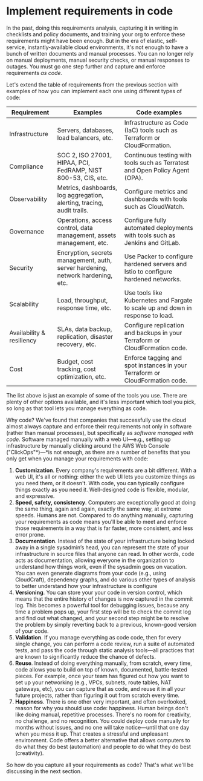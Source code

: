 # Implement requirements in code

In the past, doing this requirements analysis, capturing it in writing in checklists and policy documents, and training
your org to enforce these requirements might have been enough. But in the era of elastic, self-service,
instantly-available cloud environments, it's not enough to have a bunch of written documents and manual processes. You
can no longer rely on manual deployments, manual security checks, or manual responses to outages. You must go one step
further and capture and enforce requirements *as code*.

Let's extend the table of requirements from the previous section with examples of how you can implement each one using
different types of code:

| Requirement               | Examples                                                                        | Code examples                                                                      |
|---------------------------|---------------------------------------------------------------------------------|------------------------------------------------------------------------------------|
| Infrastructure            | Servers, databases, load balancers, etc.                                        | Infrastructure as Code (IaC) tools such as Terraform or CloudFormation.            |
| Compliance                | SOC 2, ISO 27001, HIPAA, PCI, FedRAMP, NIST 800-53, CIS, etc.                   | Continuous testing with tools such as Terratest and Open Policy Agent (OPA).       |
| Observability             | Metrics, dashboards, log aggregation, alerting, tracing, audit trails.          | Configure metrics and dashboards with tools such as CloudWatch.                    |
| Governance                | Operations, access control, data management, assets management, etc.            | Configure fully automated deployments with tools such as Jenkins and GitLab.       |
| Security                  | Encryption, secrets management, auth, server hardening, network hardening, etc. | Use Packer to configure hardened servers and Istio to configure hardened networks. |
| Scalability               | Load, throughput, response time, etc.                                           | Use tools like Kubernetes and Fargate to scale up and down in response to load.    |
| Availability & resiliency | SLAs, data backup, replication, disaster recovery, etc.                         | Configure replication and backups in your Terraform or CloudFormation code.        |
| Cost                      | Budget, cost tracking, cost optimization, etc.                                  | Enforce tagging and spot instances in your Terraform or CloudFormation code.       |

The list above is just an example of some of the tools you use. There are plenty of other options available, and it's
less important which tool you pick, so long as that tool lets you manage everything as code.

Why code? We've found that companies that successfully use the cloud almost always capture and enforce their
requirements not only in software (rather than manual processes), but specifically as *software managed with code*.
Software managed manually with a web UI—e.g., setting up infrastructure by manually clicking around the AWS Web Console
("ClickOps"*)—*is not enough, as there are a number of benefits that you only get when you manage your requirements with
code:

1. **Customization**. Every company's requirements are a bit different. With a web UI, it's all or nothing: either the web UI lets you customize things as you need them, or it doesn't. With code, you can typically configure things exactly as you need it. Well-designed code is flexible, modular, and expressive.
2. **Speed, safety, consistency**. Computers are exceptionally good at doing the same thing, again and again, exactly the same way, at extreme speeds. Humans are not. Compared to do anything manually, capturing your requirements as code means you'll be able to meet and enforce those requirements in a way that is far faster, more consistent, and less error prone.
3. **Documentation**. Instead of the state of your infrastructure being locked away in a single sysadmin’s head, you can represent the state of your infrastructure in source files that
   anyone can read. In other words, code acts as documentation, allowing everyone
   in the organization to understand how things work, even if the sysadmin goes on
   vacation. You can even generate diagrams from your code (e.g., using CloudCraft), dependency graphs, and do various other types of analysis to better understand how your infrastructure is configure
4. **Versioning**. You can store your your code in version control, which means that the
   entire history of changes is now captured in the commit log. This becomes a powerful tool for debugging issues, because any time a problem pops up, your first step will be to check the commit log and find out what changed, and your second step might be to resolve the problem by simply reverting back to a previous, known-good version of your code.
5. **Validation**. If you manage everything as code code, then for every single change, you can perform a code review, run a suite of automated tests, and pass the code through static analysis tools—all practices that are known to significantly reduce the chance of defects.
6. **Reuse**. Instead of doing everything manually, from scratch, every time, code allows you to build on top of known, documented, battle-tested pieces. For example, once your team has figured out how you want to set up your networking (e.g., VPCs, subnets, route tables, NAT gateways, etc), you can capture that as code, and reuse it in all your future projects, rather than figuring it out from scratch every time.
7. **Happiness**. There is one other very important, and often overlooked, reason for why you
   should use code: happiness. Human beings don't like doing manual, repetitive processes. There's no room for creativity, no challenge, and no recognition. You could deploy code manually for months without issues, and no one will take notice—until that one day when you mess it up. That creates a stressful and unpleasant environment. Code offers a better alternative that allows computers to do what they do best (automation) and people to do what they do best (creativity).

So how do you capture all your requirements as code? That's what we'll be discussing in the next section.
